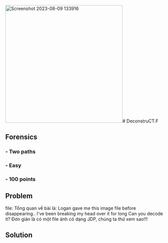 <img width="367" alt="Screenshot 2023-08-09 133916" src="https://github.com/I3IN1202/CTF/assets/112995017/974ceafd-12b1-4f13-87e2-0513093906d6"># DeconstruCT.F
## Forensics
### - Two paths
### - Easy
### - 100 points
## Problem
file: 
Tổng quan về bài là: Logan gave me this image file before disappearing..
I've been breaking my head over it for long
Can you decode it? Đơn giản là có một file ảnh có dạng JDP, chúng ta thử xem sao!!!
## Solution




